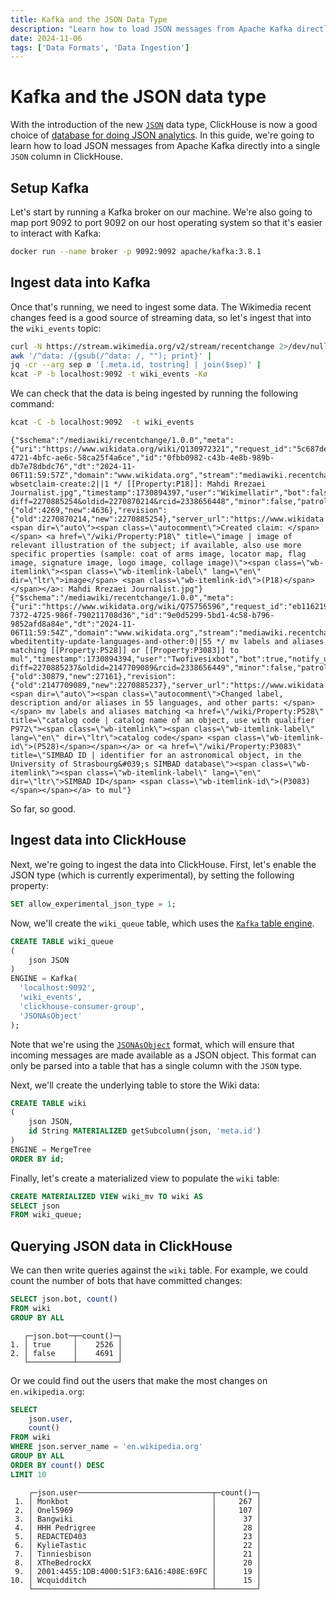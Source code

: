 ```yaml
---
title: Kafka and the JSON Data Type
description: "Learn how to load JSON messages from Apache Kafka directly into a single JSON column in ClickHouse using the Kafka table engine and JSON data type."
date: 2024-11-06
tags: ['Data Formats', 'Data Ingestion']
---
```


# Kafka and the JSON data type

With the introduction of the new [`JSON`](/docs/en/sql-reference/data-types/newjson) data type, ClickHouse is now a good choice of [database for doing JSON analytics](https://clickhouse.com/engineering-resources/json-database).
In this guide, we're going to learn how to load JSON messages from Apache Kafka directly into a single `JSON` column in ClickHouse.

<!-- truncate -->

## Setup Kafka

Let's start by running a Kafka broker on our machine. We're also going to map port 9092 to port 9092 on our host operating system so that it's easier to interact with Kafka:

```bash
docker run --name broker -p 9092:9092 apache/kafka:3.8.1
```

## Ingest data into Kafka

Once that's running, we need to ingest some data.
The Wikimedia recent changes feed is a good source of streaming data, so let's ingest that into the `wiki_events` topic:

```bash
curl -N https://stream.wikimedia.org/v2/stream/recentchange 2>/dev/null |
awk '/^data: /{gsub(/^data: /, ""); print}' |
jq -cr --arg sep ø '[.meta.id, tostring] | join($sep)' |
kcat -P -b localhost:9092 -t wiki_events -Kø
```

We can check that the data is being ingested by running the following command:

```bash
kcat -C -b localhost:9092  -t wiki_events
```

```text
{"$schema":"/mediawiki/recentchange/1.0.0","meta":{"uri":"https://www.wikidata.org/wiki/Q130972321","request_id":"5c687ded-4721-4bfc-ae6c-58ca25f4a6ce","id":"0fbb0982-c43b-4e8b-989b-db7e78dbdc76","dt":"2024-11-06T11:59:57Z","domain":"www.wikidata.org","stream":"mediawiki.recentchange","topic":"codfw.mediawiki.recentchange","partition":0,"offset":1228777205},"id":2338656448,"type":"edit","namespace":0,"title":"Q130972321","title_url":"https://www.wikidata.org/wiki/Q130972321","comment":"/* wbsetclaim-create:2||1 */ [[Property:P18]]: Mahdi Rrezaei Journalist.jpg","timestamp":1730894397,"user":"Wikimellatir","bot":false,"notify_url":"https://www.wikidata.org/w/index.php?diff=2270885254&oldid=2270870214&rcid=2338656448","minor":false,"patrolled":false,"length":{"old":4269,"new":4636},"revision":{"old":2270870214,"new":2270885254},"server_url":"https://www.wikidata.org","server_name":"www.wikidata.org","server_script_path":"/w","wiki":"wikidatawiki","parsedcomment":"<span dir=\"auto\"><span class=\"autocomment\">Created claim: </span></span> <a href=\"/wiki/Property:P18\" title=\"image | image of relevant illustration of the subject; if available, also use more specific properties (sample: coat of arms image, locator map, flag image, signature image, logo image, collage image)\"><span class=\"wb-itemlink\"><span class=\"wb-itemlink-label\" lang=\"en\" dir=\"ltr\">image</span> <span class=\"wb-itemlink-id\">(P18)</span></span></a>: Mahdi Rrezaei Journalist.jpg"}
{"$schema":"/mediawiki/recentchange/1.0.0","meta":{"uri":"https://www.wikidata.org/wiki/Q75756596","request_id":"eb116219-7372-4725-986f-790211708d36","id":"9e0d5299-5bd1-4c58-b796-9852afd8a84e","dt":"2024-11-06T11:59:54Z","domain":"www.wikidata.org","stream":"mediawiki.recentchange","topic":"codfw.mediawiki.recentchange","partition":0,"offset":1228777206},"id":2338656449,"type":"edit","namespace":0,"title":"Q75756596","title_url":"https://www.wikidata.org/wiki/Q75756596","comment":"/* wbeditentity-update-languages-and-other:0||55 */ mv labels and aliases matching [[Property:P528]] or [[Property:P3083]] to mul","timestamp":1730894394,"user":"Twofivesixbot","bot":true,"notify_url":"https://www.wikidata.org/w/index.php?diff=2270885237&oldid=2147709089&rcid=2338656449","minor":false,"patrolled":true,"length":{"old":30879,"new":27161},"revision":{"old":2147709089,"new":2270885237},"server_url":"https://www.wikidata.org","server_name":"www.wikidata.org","server_script_path":"/w","wiki":"wikidatawiki","parsedcomment":"<span dir=\"auto\"><span class=\"autocomment\">Changed label, description and/or aliases in 55 languages, and other parts: </span></span> mv labels and aliases matching <a href=\"/wiki/Property:P528\" title=\"catalog code | catalog name of an object, use with qualifier P972\"><span class=\"wb-itemlink\"><span class=\"wb-itemlink-label\" lang=\"en\" dir=\"ltr\">catalog code</span> <span class=\"wb-itemlink-id\">(P528)</span></span></a> or <a href=\"/wiki/Property:P3083\" title=\"SIMBAD ID | identifier for an astronomical object, in the University of Strasbourg&#039;s SIMBAD database\"><span class=\"wb-itemlink\"><span class=\"wb-itemlink-label\" lang=\"en\" dir=\"ltr\">SIMBAD ID</span> <span class=\"wb-itemlink-id\">(P3083)</span></span></a> to mul"}
```

So far, so good.

## Ingest data into ClickHouse

Next, we're going to ingest the data into ClickHouse.
First, let's enable the JSON type (which is currently experimental), by setting the following property:

```sql
SET allow_experimental_json_type = 1;
```

Now, we'll create the `wiki_queue` table, which uses the [`Kafka` table engine](/docs/en/integrations/kafka/kafka-table-engine).

```sql
CREATE TABLE wiki_queue
(
    json JSON
)
ENGINE = Kafka(
  'localhost:9092', 
  'wiki_events', 
  'clickhouse-consumer-group',
  'JSONAsObject'
);
```

Note that we're using the [`JSONAsObject`](https://clickhouse.com/docs/en/interfaces/formats#jsonasobject) format, which will ensure that incoming messages are made available as a JSON object. 
This format can only be parsed into a table that has a single column with the `JSON` type.

Next, we'll create the underlying table to store the Wiki data:

```sql
CREATE TABLE wiki
(
    json JSON,
    id String MATERIALIZED getSubcolumn(json, 'meta.id')
)
ENGINE = MergeTree
ORDER BY id;
```

Finally, let's create a materialized view to populate the `wiki` table:

```sql
CREATE MATERIALIZED VIEW wiki_mv TO wiki AS 
SELECT json
FROM wiki_queue;
```

## Querying JSON data in ClickHouse

We can then write queries against the `wiki` table.
For example, we could count the number of bots that have committed changes:

```sql
SELECT json.bot, count()
FROM wiki
GROUP BY ALL
```

```text
   ┌─json.bot─┬─count()─┐
1. │ true     │    2526 │
2. │ false    │    4691 │
   └──────────┴─────────┘
```

Or we could find out the users that make the most changes on `en.wikipedia.org`:

```sql
SELECT
    json.user,
    count()
FROM wiki
WHERE json.server_name = 'en.wikipedia.org'
GROUP BY ALL
ORDER BY count() DESC
LIMIT 10
```

```text
    ┌─json.user──────────────────────────────┬─count()─┐
 1. │ Monkbot                                │     267 │
 2. │ Onel5969                               │     107 │
 3. │ Bangwiki                               │      37 │
 4. │ HHH Pedrigree                          │      28 │
 5. │ REDACTED403                            │      23 │
 6. │ KylieTastic                            │      22 │
 7. │ Tinniesbison                           │      21 │
 8. │ XTheBedrockX                           │      20 │
 9. │ 2001:4455:1DB:4000:51F3:6A16:408E:69FC │      19 │
10. │ Wcquidditch                            │      15 │
    └────────────────────────────────────────┴─────────┘
```